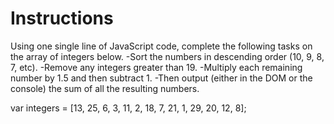 # Instructions

Using one single line of JavaScript code, complete the following tasks on the array of integers below.
  -Sort the numbers in descending order (10, 9, 8, 7, etc).
  -Remove any integers greater than 19.
  -Multiply each remaining number by 1.5 and then subtract 1.
  -Then output (either in the DOM or the console) the sum of all the resulting numbers.

var integers = [13, 25, 6, 3, 11, 2, 18, 7, 21, 1, 29, 20, 12, 8];